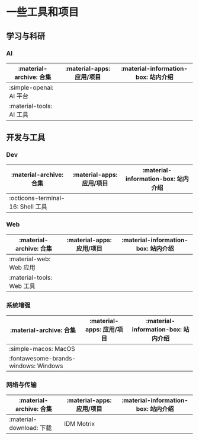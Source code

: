 # 一些工具和项目

## 学习与科研

### AI

| :material-archive: 合集    | :material-apps: 应用/项目 | :material-information-box: 站内介绍 |
| ------------------------ | ------------------------- | ----------------------------------- |
| :simple-openai: AI 平台  |                           |                                     |
| :material-tools: AI 工具 |                           |                                     |


## 开发与工具

### Dev

| :material-archive: 合集             | :material-apps: 应用/项目 | :material-information-box: 站内介绍 |
| --------------------------------- | ------------------------- | ----------------------------------- |
| :octicons-terminal-16: Shell 工具 |                           |                                     |

### Web

| :material-archive: 合集          | :material-apps: 应用/项目 | :material-information-box: 站内介绍 |
| ------------------------------- | ------------------------- | ----------------------------------- |
| :material-web: Web 应用 |                           |                                     |
| :material-tools: Web 工具 |                           |                                     |

### 系统增强

| :material-archive: 合集             | :material-apps: 应用/项目 | :material-information-box: 站内介绍 |
| --------------------------------- | ------------------------- | ----------------------------------- |
| :simple-macos: MacOS      |                           |                                     |
| :fontawesome-brands-windows: Windows    |                           |                                     |

### 网络与传输

| :material-archive: 合集             | :material-apps: 应用/项目 | :material-information-box: 站内介绍 |
| --------------------------------- | ------------------------- | ----------------------------------- |
| :material-download: 下载      |      IDM Motrix                      |                                     |